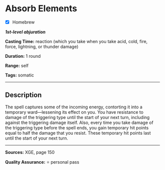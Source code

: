 # Absorb Elements

- [x] Homebrew

***1st-level abjuration***

**Casting Time:** reaction (which you take when you take acid, cold, fire, force, lightning, or thunder damage)

**Duration:** 1 round

**Range:** self

**Tags:** somatic

---

## Description
The spell captures some of the incoming energy, contorting it into a temporary ward&mdash;lessening its effect on you.
You have resistance to damage of the triggering type until the start of your next turn, including against the triggering damage itself.
Also, every time you take damage of the triggering type before the spell ends, you gain temporary hit points equal to half the damage that you resist.
These temporary hit points last until the start of your next turn.

---

**Sources:** XGE, page 150

**Quality Assurance:** :star: personal pass
